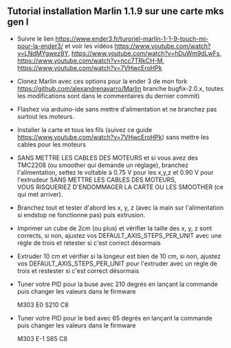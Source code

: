 Tutorial installation Marlin 1.1.9 sur une carte mks gen l 
----------------------------------------------------------

* Suivre le lien https://www.ender3.fr/turoriel-marlin-1-1-9-touch-mi-pour-la-ender3/ et voir les vidéos https://www.youtube.com/watch?v=LNdMYgwez8Y, https://www.youtube.com/watch?v=hDuWm9dLwFs, https://www.youtube.com/watch?v=ncc7TRkCH-M, https://www.youtube.com/watch?v=7VHwcEroHPk

* Clonez Marlin avec ces options pour la ender 3 de mon fork https://github.com/alexandrenavarro/Marlin branche bugfix-2.0.x, toutes les modifications sont dans le commentaires du dernier commit)

* Flashez via arduino-ide sans mettre d'alimentation et ne branchez pas surtout les moteurs.

* Installer la carte et tous les fils (suivez ce guide https://www.youtube.com/watch?v=7VHwcEroHPk) sans mettre les cables pour les moteurs

* SANS METTRE LES CABLES DES MOTEURS et si vous avez des TMC2208 (ou smoother qui demande un réglage), branchez l'alimentation,  settez le voltable à 0.75 V pour les x,y,z et 0.90 V pour l'extrudeur SANS METTRE LES CABLES DES MOTEURS, VOUS RISQUERIEZ D'ENDOMMAGER LA CARTE OU LES SMOOTHER (ce qui met arriver).

* Branchez tout et tester d'abord les x, y, z (avec la main sur l'alimentation si endstop ne fonctionne pas) puis extrusion.

* Imprimer un cube de 2cm (ou plus) et vérifier la taille des x, y, z sont corrects, si non, ajustez vos DEFAULT_AXIS_STEPS_PER_UNIT avec une règle de trois et retester si c'est correct désormais

* Extruder 10 cm et vérifier si la longeur est bien de 10 cm, si non, ajustez vos DEFAULT_AXIS_STEPS_PER_UNIT pour l'extruder avec un règle de trois et restester si c'est correct désormais

* Tuner votre PID pour la buse avec 210 degrés en lançant la commande puis changer les valeurs dans le firmware

    M303 E0 S210 C8
    
* Tuner votre PID pour le bed avec 65 degrés en lançant la commande puis changer les valeurs dans le firmware

    M303 E-1 S65 C8
    




